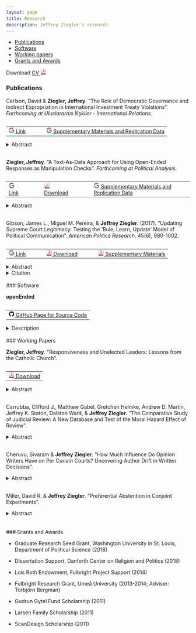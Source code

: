 ```yaml
---
layout: page
title: Research
description: Jeffrey Ziegler's research
---
```


<div class="navbar">
    <div class="navbar-inner">
        <ul class="nav">
            <li><a href="#publications">Publications</a></li>
	    <li><a href="#software">Software</a></li>
            <li><a href="#workingPapers">Working papers</a></li>
            <li><a href="#grants">Grants and Awards</a></li>
        </ul>
    </div>
</div>

Download <a href="https://www.dropbox.com/s/11wklrhabhnao5v/JeffZiegler_Public_CV.pdf?dl=0" target="_blank">	CV <img src="icons16/pdf-icon.png" alt="hi" class="inline"/> </a> <br/>

### <a name="publications"></a>Publications

Carlson, David & **Ziegler, Jeffrey**. ”The Role of Democratic Governance and Indirect Expropriation in International Investment Treaty
Violations”. *Forthcoming at Uluslararası İlişkiler - International Relations*.

<table align="left">
  <tr><td><a href="https://www.uidergisi.com.tr/yazilar/the-role-of-democratic-governance-and-indirect-expropriation-in-international-investment-treaty-violations-david-carlson-and-jeffrey-ziegler" target="_blank"> <img src="icons16/google-icon.png" alt="hi" class="inline"/> Link </a></td>
	  <td></td>	  <td></td>  <td></td>
	<td><a href="https://dataverse.harvard.edu/dataset.xhtml?persistentId=doi:10.7910/DVN/TBKLWV" target="_blank"> <img src="icons16/google-icon.png" alt="hi" class="inline"/> Supplementary Materials and Replication Data</a></td></tr>
</table><br/>

<details><summary> Abstract </summary>
<br/><p>
Democracies are thought to violate treaties less frequently than non-democracies, yet democracies violate bilateral investment treaties (BITs) more often. Though democratic governments may intend to meet their international obligations, and though democratic institutions provide greater political constraints to encourage compliance, investment agreements may conflict with the goal of maintaining domestic public support. Specifically, we argue that credible elections create strong incentives for governments to side with domestic voters over foreign business interests, and to pass legislation that violates investment agreements. We use a data set of BIT violation complaints that better captures potential indirect expropriation to confirm prior findings that show a difference in violations by regime type. Importantly, however, governments are only more likely to violate BITs as credible elections approach. The results suggest that the ability of voters to sanction leaders is an important mechanism that incentivizes governments to potentially violate investment treaties through indirect expropriation.
</p><br/>
</details>
<br/>

**Ziegler, Jeffrey**. ”A Text-As-Data Approach for Using Open-Ended Responses as Manipulation Checks". *Forthcoming at Political Analysis*.

<table align="left">
  <tr><td><a href="https://www.cambridge.org/core/journals/political-analysis/article/abs/textasdata-approach-for-using-openended-responses-as-manipulation-checks/C0A94C4CC5D0ECC72E8A670050D76ED4#article" target="_blank"> <img src="icons16/google-icon.png" alt="hi" class="inline"/> Link </a></td>
	  <td></td>	  <td></td>  <td></td>
	<td><a href="https://osf.io/preprints/socarxiv/ztgpm/" target="_blank"> <img src="icons16/pdf-icon.png" alt="hi" class="inline"/> Download</a></td>
	  <td></td>	  <td></td>  <td></td>
	<td><a href="https://dataverse.harvard.edu/dataset.xhtml?persistentId=doi:10.7910/DVN/WXIRQN" target="_blank"> <img src="icons16/google-icon.png" alt="hi" class="inline"/> Supplementary Materials and Replication Data</a></td></tr>
</table><br/>

<details><summary> Abstract </summary>
<br/><p>
Participants that complete online surveys and experiments may be inattentive, which can hinder researchers’ ability to draw substantive or causal inferences. As such, many practitioners include multiple factual or instructional closed-ended manipulation checks to identify low-attention respondents. However, closed-ended manipulation checks are either correct or incorrect, which allows participants to more easily guess and it reduces the potential variation in attention between respondents. In response to these shortcomings, I develop an automatic and standardized methodology to measure attention that relies on the text that respondents provide in an open-ended manipulation check. There are multiple benefits to this approach. First, it provides a continuous measure of attention, which allows for greater variation between respondents. Second, it reduces the reliance on subjective, paid humans to analyze open-ended responses.  Last, I outline how to diagnose the impact of inattentive workers on the overall results, including how to assess the average treatment effect of those respondents that likely received the treatment. I provide easy-to-use software in R to implement these suggestions for open-ended manipulation checks.
</p><br/>
</details>
<br/>	

Gibson, James L., Miguel M. Pereira, & **Jeffrey Ziegler**. (2017). ”Updating Supreme Court Legitimacy: Testing
the ’Rule, Learn, Update’ Model of Political Communication”. *American Politics Research*. 45(6), 980-1002.

<table align="left">
  <tr><td><a href="http://journals.sagepub.com/doi/full/10.1177/1532673X17702353" target="_blank"> <img src="icons16/google-icon.png" alt="hi" class="inline"/> Link </a></td>
	  <td></td>	  <td></td>  <td></td>
	<td><a href="https://www.dropbox.com/s/1wq07kzo494s3pt/Gibson%2C%20Pereira%2C%20and%20Ziegler%202017.pdf?dl=0" target="_blank"> <img src="icons16/pdf-icon.png" alt="hi" class="inline"/> Download</a></td>
	  <td></td>	  <td></td>  <td></td>
	<td><a href="https://www.dropbox.com/s/gh0l4evmnd3xlj2/Appendix_Gibson%2C%20Pereira%2C%20and%20Ziegler%202017.pdf?dl=0" target="_blank"> <img src="icons16/pdf-icon.png" alt="hi" class="inline"/> Supplementary Materials</a></td></tr>
</table><br/>

<details><summary> Abstract </summary>
<p>
<br/>
One of the more important innovations in the study of how citizens assess the U.S. Supreme Court is the ideological updating model, which assumes that citizens grant legitimacy to the institution according to the perceived distance between themselves and the Court on a unidimensional ideological (liberal–conservative) continuum. Under this model, citizens are also said to update this calculation with every new salient Supreme Court decision. The model’s requirements, however, do not seem to square with the long-established view that Americans are largely innocent of ideology. Here, we conduct an audit of the model’s mechanisms using a series of empirical tests applied to a nationally representative sample. Our general conclusion is that the ideological updating model, especially when supplemented with the requirement that citizens must become aware of Court decisions, simply does not square with the realities of American politics. Students of Supreme Court legitimacy may therefore want to search for other theories of legitimacy updating.
<br/>
</p>
</details>

<details><summary> Citation </summary>
<p>
<br/>
<pre>
@article{bibGibsonPereiraZiegler2017,
  title={Updating Supreme Court Legitimacy: Testing the “Rule, Learn, Update” Model of Political Communication},
  author={Gibson, James L. and Pereira, Miguel M. and Ziegler, Jeffrey},
  journal={American Politics Research},
  volume={45},
  number={6},
  pages={980--1002},
  year={2017},
}
</pre>
</p><br/>
</details>
<br/>
### <a name="software"></a>Software

**openEnded**

<table align="left">
  <tr>
	<td><a href="https://github.com/jeffreyziegler/openEnded" target="_blank"> <img src="icons16/github-icon.png" alt="hi" class="inline"/> GitHub Page for Source Code</a></td>   </tr>
</table><br/>

<details><summary> Description </summary>
<br/><p>
Accompanying R package for "A Text-As-Data Approach for Using Open-Ended Responses as Manipulation Checks" to help researchers analyze manipulation checks that employ open-ended responses.
</p><br/>
</details>
<br/>
### <a name="workingPapers"></a>Working Papers

**Ziegler, Jeffrey**. ”Responsiveness and Unelected Leaders: Lessons from the Catholic Church”.

<table align="left">
  <tr>
	<td><a href="https://osf.io/preprints/socarxiv/kvz48/" target="_blank"> <img src="icons16/pdf-icon.png" alt="hi" class="inline"/> Download</a></td></tr>
</table><br/>

<details><summary> Abstract </summary>
<br/><p>
Are leaders responsive to their followers’ political preferences over time even when formal accountability mechanisms, such as elections, are weak or absent? I argue that unelected leaders have incentives to be responsive because they rely on dedicated members for legitimacy and support. I test this theory by examining the Catholic Church and its unelected leader, the pope. First, I analyze over 10,000 papal statements to confirm that the papacy is responsive to Catholics’ concerns. Second, I conduct survey experiments using nationally representative samples of Catholics in Brazil and Mexico to investigate how Catholics react to responsiveness. Catholics increase their organizational trust and participation when they receive papal messages that reflect their concerns, conditional on their existing commitment to the Church and their agreement with the Church on political issues. The evidence suggests that even in organizations without elections, leaders reaffirm members’ political interests because followers support organizations that are responsive.
</p><br/>
</details>
<br/>


Carrubba, Clifford J., Matthew Gabel, Gretchen Helmke, Andrew D. Martin, Jeffrey K. Staton, Dalston Ward, & **Jeffrey Ziegler**. ”The Comparative Study of Judicial Review: A New Database and Test of the Moral Hazard Effect of Review”.
<br/>
<details><summary> Abstract </summary>
<br/><p>
Judicial review - the opportunity for a court to strike a law or government action as unconstitutional – is designed to improve the constitutionality of governance. We introduce a coding protocol and database (CompLaw) of rulings by 42 constitutional courts that facilitates testing theoretical claims about judicial review.  Using CompLaw, we examine a novel theoretical implication: the likelihood a court strikes a law as unconstitutional is negatively related to the delay before the law is reviewed because legislators bear greater responsibility for any potentially unconstitutional policy (Ward and Gabel 2019). We first examine this relationship with a broad set of constitutional courts in one year.  We then conduct a more nuanced analysis of rulings by the French Constitutional Council over a 13-year period.  Our results are strongly consistent with theoretical expectations: legislation that is challenged to a court is more likely to be upheld when the prospect of judicial review is later.
</p><br/>
</details>
<br/>

Cheruvu, Sivaram & **Jeffrey Ziegler**. ”How Much Influence Do Opinion Writers Have on Per Curiam Courts? Uncovering Author Drift in Written Decisions”.
<br/>
<details><summary> Abstract </summary>
<br/><p>
Research that assesses judges' political preferences typically focuses on courts that publish individual votes and opinions, yet many courts issue per curiam judgments that do not permit public dissent. To overcome this limitation, we use convolutional neural networks (CNNs) to model the variation in judges' expressed preferences from the language in aggregated judgments. Specifically, we apply CNNs to analyze the written opinions of judge-rapporteurs and advocates-generals from the Court of Justice of the European Union. We estimate along a pro-anti EU dimension how judgments differ within (1) each case to the advocates-general's opinion, providing a baseline for the case's legal merits, and (2) each judge-rapporteur, which measures how judges alter their writing across cases. Our results provide novel empirical support for theoretic models of European judicial decision-making: more pro-EU opinions driven by the Court, not the advocates-general or judge-rapporteur, are associated with larger chambers and stronger external signals of compliance.
</p><br/>
</details>
<br/>

Miller, David R. & **Jeffrey Ziegler**. ”Preferential Abstention in Conjoint Experiments”.
<br/>
<details><summary> Abstract </summary>
<br/><p>
Social scientists increasingly use conjoint experiments to mimic political decisions that ordinary people face, such as selecting news stories or voting for public officials. Conjoint designs, however, do not always mirror the real-world decisions that individuals make because respondents are forced to select only one of two options and cannot abstain. First, we show through simulations that allowing respondents to abstain can yield different average marginal component effects (AMCEs) depending on the (1) reference category of comparison and (2) variation in respondents’ "cost" to select one of the alternatives. Second, we demonstrate empirically how omitting a realistic abstention option leads to over- and under-estimation of the AMCEs by replicating two conjoint experiments. We provide an online application to help practitioners explore how forcing respondents to express a preference when none exists may impact the results of their conjoint experiment.
</p><br/>
</details>
<br/>

<br/>
### <a name="grants"></a>Grants and Awards

- Graduate Research Seed Grant, Washington University in St. Louis, Department of Political Science (2018)

- Dissertation Support, Danforth Center on Religion and Politics (2018)

- Lois Roth Endowment, Fulbright Project Support (2014)

- Fulbright Research Grant, Umeå University (2013-2014; Adviser: Torbjörn Bergman)

- Gudrun Gytel Fund Scholarship (2011)

- Larsen Family Scholarship (2011)

- ScanDesign Scholarship (2011)
